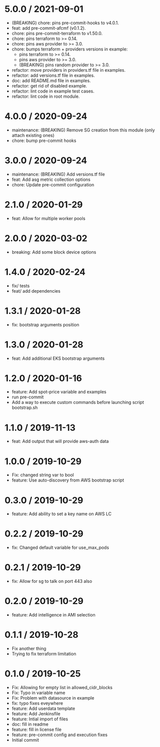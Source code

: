 
5.0.0 / 2021-09-01
==================

* (BREAKING) chore: pins pre-commit-hooks to v4.0.1.
* feat: add pre-commit-afcmf (v0.1.2).
* chore: pins pre-commit-terraform to v1.50.0.
* chore: pins terraform to >= 0.14.
* chore: pins aws provider to >= 3.0.
* chore: bumps terraform + providers versions in example:
  * pins terraform to >= 0.14.
  * pins aws provider to >= 3.0.
  * (BREAKING) pins random provider to >= 3.0.
* refactor: move providers in providers.tf file in examples.
* refactor: add versions.tf file in examples.
* doc: add README.md file in examples.
* refactor: get rid of disabled example.
* refactor: lint code in example test cases.
* refactor: lint code in root module.

4.0.0 / 2020-09-24
==================

  * maintenance: (BREAKING) Remove SG creation from this module (only attach existing ones)
  * chore: bump pre-commit hooks

3.0.0 / 2020-09-24
==================

  * maintenance: (BREAKING) Add versions.tf file
  * feat: Add asg metric collection options
  * chore: Update pre-commit configuration

2.1.0 / 2020-01-29
==================

  * feat: Allow for multiple worker pools

2.0.0 / 2020-03-02
==================

  * breaking: Add some block device options

1.4.0 / 2020-02-24
==================

  * fix/ tests
  * feat/ add dependencies

1.3.1 / 2020-01-28
==================

  * fix: bootstrap arguments position

1.3.0 / 2020-01-28
==================

  * feat: Add additional EKS bootstrap arguments

1.2.0 / 2020-01-16
==================

  * feature: Add spot-price variable and examples
  * run pre-commit
  * Add a way to execute custom commands before launching script bootstrap.sh

1.1.0 / 2019-11-13
==================

  * feat: Add output that will provide aws-auth data

1.0.0 / 2019-10-29
==================

  * Fix: changed string var to bool
  * feature: Use auto-discovery from AWS bootstrap script

0.3.0 / 2019-10-29
==================

  * feature: Add ability to set a key name on AWS LC

0.2.2 / 2019-10-29
==================

  * fix: Changed default variable for use_max_pods

0.2.1 / 2019-10-29
==================

  * fix: Allow for sg to talk on port 443 also

0.2.0 / 2019-10-29
==================

  * feature: Add intelligence in AMI selection

0.1.1 / 2019-10-28
==================

  * Fix another thing
  * Trying to fix terraform limitation

0.1.0 / 2019-10-25
==================

  * Fix: Allowing for empty list in allowed_cidr_blocks
  * Fix: Typo in variable name
  * Fix: Problem with datasource in example
  * fix: typo fixes eveywhere
  * feature: Add userdata template
  * feature: Add Jenkinsfile
  * feature: Intial import of files
  * doc: fill in readme
  * feature: fill in license file
  * feature: pre-commit config and execution fixes
  * Initial commit
